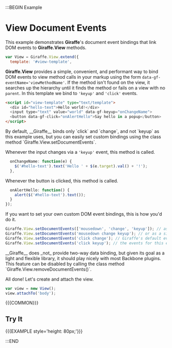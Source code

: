 :::BEGIN Example


# View Document Events

This example demonstrates __Giraffe__'s document event bindings that link DOM events
to __Giraffe.View__ methods.

```js
var View = Giraffe.View.extend({
  template: '#view-template',
```

__Giraffe.View__ provides a simple, convenient, and performant way to bind DOM
events to view method calls in your markup using the form
`data-gf-eventName='viewMethodName'`. If the method isn't found on the view, it
searches up the hierarchy until it finds the method or fails on a view with no
`parent`. In this template we bind to `'keyup'` and `'click'` events.

```html
<script id="view-template" type="text/template">
  <div id="hello-text">Hello world!</div>
  <input type="text" value="world" data-gf-keyup="onChangeName">
  <button data-gf-click="onAlertHello">Say hello in a popup</button>
</script>
```

<div class='note'>
By default, __Giraffe__ binds only `click` and `change`, and not `keyup` as this
example uses, but you can easily set custom bindings using the class method
`Giraffe.View.setDocumentEvents`.
</div>

Whenever the input changes via a `'keyup'` event, this method is called.

```js
  onChangeName: function(e) {
    $('#hello-text').text('Hello ' + $(e.target).val() + '!');
  },
```

Whenever the button is clicked, this method is called.

```js
  onAlertHello: function() {
    alert($('#hello-text').text());
  }
});
```

If you want to set your own custom DOM event bindings, this is how you'd do it.

```js
Giraffe.View.setDocumentEvents(['mousedown', 'change', 'keyup']); // as an array
Giraffe.View.setDocumentEvents('mousedown change keyup'); // or as a single string
Giraffe.View.setDocumentEvents('click change'); // Giraffe's default events
Giraffe.View.setDocumentEvents('click keyup'); // the events for this example
```

<div class="note">
__Giraffe__ does _not_ provide two-way data binding, but given its goal as a
light and flexible library, it should play nicely with most Backbone plugins.
This feature can be disabled by calling the class method
`Giraffe.View.removeDocumentEvents()`.
</div>

All done! Let's create and attach the view.

```js
var view = new View();
view.attachTo('body');
```

{{{COMMON}}}

## Try It

{{{EXAMPLE style='height: 80px;'}}}


:::END

